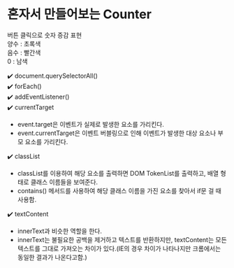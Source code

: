 # 혼자서 만들어보는 Counter
버튼 클릭으로 숫자 증감 표현  
양수 : 초록색  
음수 : 빨간색  
0 : 남색


✔️ document.querySelectorAll()  
✔️ forEach()  
✔️ addEventListener()  
✔️ currentTarget  
 - event.target은 이벤트가 실제로 발생한 요소를 가리킨다.
 - event.currentTarget은 이벤트 버블링으로 인해 이벤트가 발생한 대상 요소나 부모 요소를 가리킨다.   

✔️ classList  
- classList를 이용하여 해당 요소를 출력하면 DOM TokenList를 출력하고, 배열 형태로 클래스 이름들을 보여준다.
- contains() 메서드를 사용하여 해당 클래스 이름을 가진 요소를 찾아서 if문 걸 때 사용함.

✔️ textContent    
 - innerText과 비슷한 역할을 한다.
 - innerText는 불필요한 공백을 제거하고 텍스트를 반환하지만, textContent는 모든 텍스트를 그대로 가져오는 차이가 있다.(IE의 경우 차이가 나타나지만 크롬에서는 동일한 결과가 나온다고함.)
    
